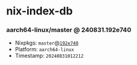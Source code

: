 # nix-index-db
### aarch64-linux/master @ 240831.192e740
- Nixpkgs: `master`@[`192e740`](https://github.com/NixOS/nixpkgs/commit/192e7407cc66e2eccc3a6c5ad3834dd62fae3800)
- Platform: `aarch64-linux`
- Timestamp: `20240831012212`
